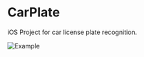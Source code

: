 # CarPlate

iOS Project for car license plate recognition.

![Example](https://user-images.githubusercontent.com/23559375/93356529-f41b0780-f847-11ea-995e-1851222dd9dc.gif)
